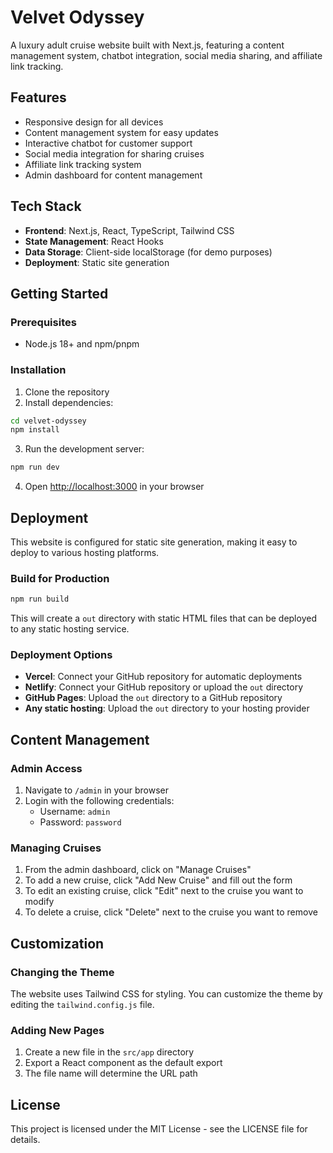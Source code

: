 # Velvet Odyssey

A luxury adult cruise website built with Next.js, featuring a content management system, chatbot integration, social media sharing, and affiliate link tracking.

## Features

- Responsive design for all devices
- Content management system for easy updates
- Interactive chatbot for customer support
- Social media integration for sharing cruises
- Affiliate link tracking system
- Admin dashboard for content management

## Tech Stack

- **Frontend**: Next.js, React, TypeScript, Tailwind CSS
- **State Management**: React Hooks
- **Data Storage**: Client-side localStorage (for demo purposes)
- **Deployment**: Static site generation

## Getting Started

### Prerequisites

- Node.js 18+ and npm/pnpm

### Installation

1. Clone the repository
2. Install dependencies:

```bash
cd velvet-odyssey
npm install
```

3. Run the development server:

```bash
npm run dev
```

4. Open [http://localhost:3000](http://localhost:3000) in your browser

## Deployment

This website is configured for static site generation, making it easy to deploy to various hosting platforms.

### Build for Production

```bash
npm run build
```

This will create a `out` directory with static HTML files that can be deployed to any static hosting service.

### Deployment Options

- **Vercel**: Connect your GitHub repository for automatic deployments
- **Netlify**: Connect your GitHub repository or upload the `out` directory
- **GitHub Pages**: Upload the `out` directory to a GitHub repository
- **Any static hosting**: Upload the `out` directory to your hosting provider

## Content Management

### Admin Access

1. Navigate to `/admin` in your browser
2. Login with the following credentials:
   - Username: `admin`
   - Password: `password`

### Managing Cruises

1. From the admin dashboard, click on "Manage Cruises"
2. To add a new cruise, click "Add New Cruise" and fill out the form
3. To edit an existing cruise, click "Edit" next to the cruise you want to modify
4. To delete a cruise, click "Delete" next to the cruise you want to remove

## Customization

### Changing the Theme

The website uses Tailwind CSS for styling. You can customize the theme by editing the `tailwind.config.js` file.

### Adding New Pages

1. Create a new file in the `src/app` directory
2. Export a React component as the default export
3. The file name will determine the URL path

## License

This project is licensed under the MIT License - see the LICENSE file for details.
